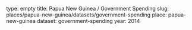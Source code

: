 type: empty
title: Papua New Guinea / Government Spending
slug: places/papua-new-guinea/datasets/government-spending
place: papua-new-guinea
dataset: government-spending
year: 2014
